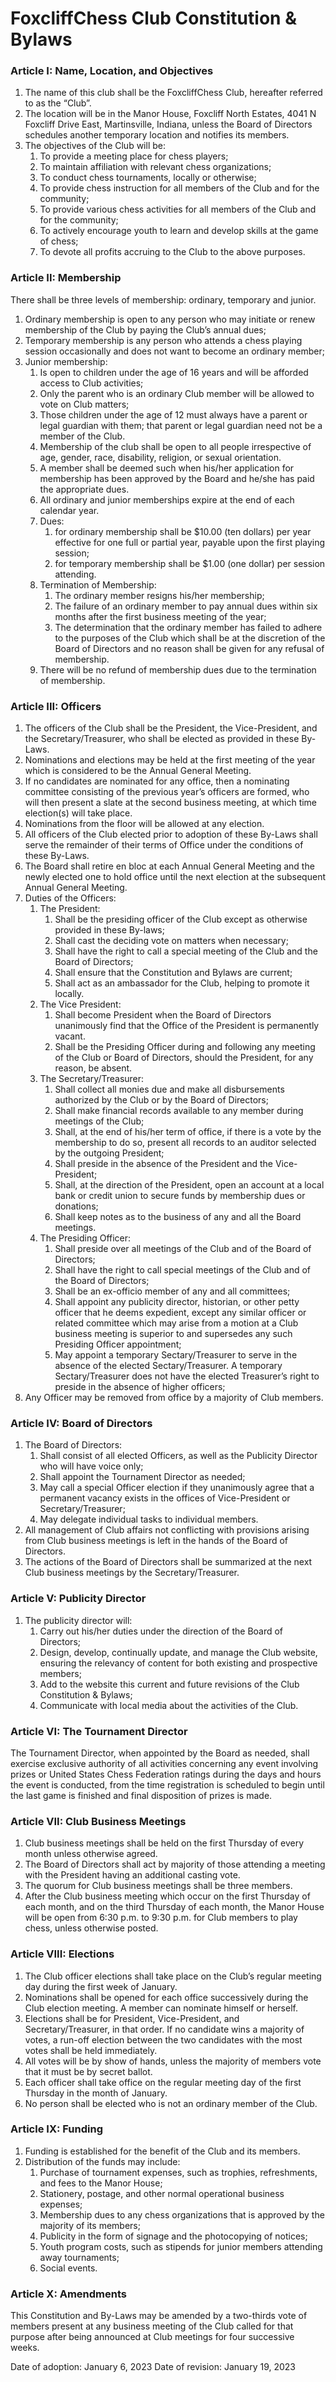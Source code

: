 # FoxcliffChess Club Constitution & Bylaws

### Article I: Name, Location, and Objectives

1. The name of this club shall be the FoxcliffChess Club, hereafter referred to as the “Club”.
0. The location will be in the Manor House, Foxcliff North Estates, 4041 N Foxcliff Drive East, Martinsville, Indiana, unless the Board of Directors schedules another temporary location and notifies its members.
0. The objectives of the Club will be:
   1. To provide a meeting place for chess players;
   0. To maintain affiliation with relevant chess organizations;
   0. To conduct chess tournaments, locally or otherwise;
   0. To provide chess instruction for all members of the Club and for the community;
   0. To provide various chess activities for all members of the Club and for the community;
   0. To actively encourage youth to learn and develop skills at the game of chess;
   0. To devote all profits accruing to the Club to the above purposes.


### Article II: Membership

There shall be three levels of membership: ordinary, temporary and junior.

1. Ordinary membership is open to any person who may initiate or renew membership of the Club by paying the Club’s annual dues;
0. Temporary membership is any person who attends a chess playing session occasionally and does not want to become an ordinary member;
0. Junior membership:
   1.  Is open to children under the age of 16 years and will be afforded access to Club activities;
      1.  Only the parent who is an ordinary Club member will be allowed to vote on Club matters;
      0.  Those children under the age of 12 must always have a parent or legal guardian with them; that parent or legal guardian need not be a member of the Club.
   0. Membership of the club shall be open to all people irrespective of age, gender, race, disability, religion, or sexual orientation.
   0. A member shall be deemed such when his/her application for membership has been approved by the Board and he/she has paid the appropriate dues.
   0. All ordinary and junior memberships expire at the end of each calendar year.
   0. Dues:
      1. for ordinary membership shall be $10.00 (ten dollars) per year effective for one full or partial year, payable upon the first playing session;
      0. for temporary membership shall be $1.00 (one dollar) per session attending.
   0. Termination of Membership:
      1. The ordinary member resigns his/her membership;
      0. The failure of an ordinary member to pay annual dues within six months after the first business meeting of the year;
      0. The determination that the ordinary member has failed to adhere to the purposes of the Club which shall be at the discretion of the Board of Directors and no reason shall be given for any refusal of membership.
   0. There will be no refund of membership dues due to the termination of membership.


### Article III: Officers

1. The officers of the Club shall be the President, the Vice-President, and the Secretary/Treasurer, who shall be elected as provided in these By-Laws.
0. Nominations and elections may be held at the first meeting of the year which is considered to be the Annual General Meeting.
0. If no candidates are nominated for any office, then a nominating committee consisting of the previous year’s officers are formed, who will then present a slate at the second business meeting, at which time election(s) will take place.
0. Nominations from the floor will be allowed at any election.
0. All officers of the Club elected prior to adoption of these By-Laws shall serve the remainder of their terms of Office under the conditions of these By-Laws.
0. The Board shall retire en bloc at each Annual General Meeting and the newly elected one to hold office until the next election at the subsequent Annual General Meeting.
0. Duties of the Officers:
   1. The President:
      1.  Shall be the presiding officer of the Club except as otherwise provided in these By-laws;
      0.  Shall cast the deciding vote on matters when necessary; 
      0.  Shall have the right to call a special meeting of the Club and the Board of Directors;
      0.  Shall ensure that the Constitution and Bylaws are current;
      0.  Shall act as an ambassador for the Club, helping to promote it locally.
   0. The Vice President:
      1.  Shall become President when the Board of Directors unanimously find that the Office of the President is permanently vacant.
      0.  Shall be the Presiding Officer during and following any meeting of the Club or Board of Directors, should the President, for any reason, be absent.
   0. The Secretary/Treasurer:
      1.  Shall collect all monies due and make all disbursements authorized by the Club or by the Board of Directors;
      0.  Shall make financial records available to any member during meetings of the Club;
      0.  Shall, at the end of his/her term of office, if there is a vote by the membership to do so, present all records to an auditor selected by the outgoing President;
      0.  Shall preside in the absence of the President and the Vice-President;
      0.  Shall, at the direction of the President, open an account at a local bank or credit union to secure funds by membership dues or donations;
      0.  Shall keep notes as to the business of any and all the Board meetings.
   0. The Presiding Officer:
      1. Shall preside over all meetings of the Club and of the Board of Directors;
      0. Shall have the right to call special meetings of the Club and of the Board of Directors;
      0. Shall be an ex-officio member of any and all committees;
      0. Shall appoint any publicity director, historian, or other petty officer that he deems expedient, except any similar officer or related committee which may arise from a motion at a Club business meeting is superior to and supersedes any such Presiding Officer appointment;
      0. May appoint a temporary Sectary/Treasurer to serve in the absence of the elected Sectary/Treasurer. A temporary Sectary/Treasurer does not have the elected Treasurer’s right to preside in the absence of higher officers;
0. Any Officer may be removed from office by a majority of Club members.


### Article IV: Board of Directors

1. The Board of Directors:
   1. Shall consist of all elected Officers, as well as the Publicity Director who will have voice only;
   0. Shall appoint the Tournament Director as needed;
   0. May call a special Officer election if they unanimously agree that a permanent vacancy exists in the offices of Vice-President or Secretary/Treasurer;
   0. May delegate individual tasks to individual members.
0. All management of Club affairs not conflicting with provisions arising from Club business meetings is left in the hands of the Board of Directors.
0. The actions of the Board of Directors shall be summarized at the next Club business meetings by the Secretary/Treasurer.


### Article V: Publicity Director

1. The publicity director will:
   1. Carry out his/her duties under the direction of the Board of Directors;
   0. Design, develop, continually update, and manage the Club website, ensuring the relevancy of content for both existing and prospective members;
   0. Add to the website this current and future revisions of the Club Constitution & Bylaws;
   0. Communicate with local media about the activities of the Club.


### Article VI: The Tournament Director
The Tournament Director, when appointed by the Board as needed, shall exercise exclusive authority of all activities concerning any event involving prizes or United States Chess Federation ratings during the days and hours the event is conducted, from the time registration is scheduled to begin until the last game is finished and final disposition of prizes is made.


### Article VII: Club Business Meetings
1. Club business meetings shall be held on the first Thursday of every month unless otherwise agreed.
0. The Board of Directors shall act by majority of those attending a meeting with the President having an additional casting vote.
0. The quorum for Club business meetings shall be three members.
0. After the Club business meeting which occur on the first Thursday of each month, and on the third Thursday of each month, the Manor House will be open from 6:30 p.m. to 9:30 p.m. for Club members to play chess, unless otherwise posted.


### Article VIII: Elections
1. The Club officer elections shall take place on the Club’s regular meeting day during the first week of January.
0. Nominations shall be opened for each office successively during the Club election meeting. A member can nominate himself or herself.
0. Elections shall be for President, Vice-President, and Secretary/Treasurer, in that order. If no candidate wins a majority of votes, a run-off election between the two candidates with the most votes shall be held immediately.
0. All votes will be by show of hands, unless the majority of members vote that it must be by secret ballot.
0. Each officer shall take office on the regular meeting day of the first Thursday in the month of January.
0. No person shall be elected who is not an ordinary member of the Club.


### Article IX: Funding

1. Funding is established for the benefit of the Club and its members.
0. Distribution of the funds may include:
   1. Purchase of tournament expenses, such as trophies, refreshments, and fees to the Manor House;
   0. Stationery, postage, and other normal operational business expenses;
   0. Membership dues to any chess organizations that is approved by the majority of its members;
   0. Publicity in the form of signage and the photocopying of notices;
   0. Youth program costs, such as stipends for junior members attending away tournaments;
   0. Social events.


### Article X: Amendments

This Constitution and By-Laws may be amended by a two-thirds vote of members present at any business meeting of the Club called for that purpose after being announced at Club meetings for four successive weeks.

Date of adoption: January 6, 2023
Date of revision: January 19, 2023
